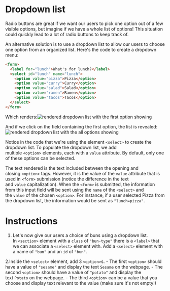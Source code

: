 Dropdown list
=============

Radio buttons are great if we want our users to pick one option out of a few visible options, but imagine if we have a whole list of options! This situation could quickly lead to a lot of radio buttons to keep track of.

An alternative solution is to use a dropdown list to allow our users to choose one option from an organized list. Here's the code to create a dropdown menu:
````html
<form>
  <label for="lunch">What's for lunch?</label>
  <select id="lunch" name="lunch">
    <option value="pizza">Pizza</option>
    <option value="curry">Curry</option>
    <option value="salad">Salad</option>
    <option value="ramen">Ramen</option>
    <option value="tacos">Tacos</option>
  </select>
</form>

````

Which renders:![rendered dropdown list with the first option showing](https://s3.amazonaws.com/codecademy-content/courses/learn-html-forms/dropdown+list+-+concealed.png)

And if we click on the field containing the first option, the list is revealed:![rendered dropdown list with the all options showing](https://s3.amazonaws.com/codecademy-content/courses/learn-html-forms/dropdown+list+-+revealed.png)

Notice in the code that we're using the element `<select>` to create the dropdown list. To populate the dropdown list, we add multiple `<option>` elements, each with a `value` attribute. By default, only one of these options can be selected.

The text rendered is the text included between the opening and closing `<option>` tags. However, it is the value of the `value` attribute that is used in `<form>` submission (notice the difference in the text and `value` capitalization). When the `<form>` is submitted, the information from this input field will be sent using the `name` of the `<select>` and the `value` of the chosen `<option>`. For instance, if a user selected Pizza from the dropdown list, the information would be sent as `"lunch=pizza"`.

# Instructions

1. Let's now give our users a choice of buns using a dropdown list.
In `<section>` element with a `class` of `"bun-type"` there is a `<label>` that we can associate a `<select>` element with.
Add a `<select>` element with a name of `"bun"` and an `id` of `"bun"`.


2.Inside the `<select>` element, add 3 `<option>`s.
    -   The first `<option>` should have a value of `"sesame"` and display the text `Sesame` on the webpage.
    -   The second `<option>` should have a value of `"potato"` and display the text `Potato` on the webpage.
    -   The third `<option>` can be a value that you choose and display text relevant to the value (make sure it's not empty!)